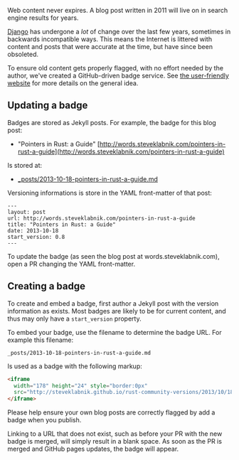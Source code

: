 Web content never expires. A blog post written in 2011 will live on in search
engine results for years.

[Django](https://www.djangoproject.com/) has undergone a _lot_ of change over the last
few years, sometimes in backwards incompatible ways. This means the Internet is
littered with content and posts that were accurate at the time, but have since
been obsoleted.

To ensure old content gets properly flagged, with no effort needed by the
author, we've created a GitHub-driven badge service. See
[the user-friendly website](http://vanjacosic.github.io/django-community-versions/)
for more details on the general idea.

## Updating a badge

Badges are stored as Jekyll posts. For example, the badge for this blog post:

* "Pointers in Rust: a Guide" [http://words.steveklabnik.com/pointers-in-rust-a-guide](http://words.steveklabnik.com/pointers-in-rust-a-guide)

Is stored at:

* [\_posts/2013-10-18-pointers-in-rust-a-guide.md](http://steveklabnik.github.io/rust-community-versions/_posts/2013-10-18-pointers-in-rust-a-guide.md)

Versioning informations is store in the YAML front-matter of that post:

```
---
layout: post
url: http://words.steveklabnik.com/pointers-in-rust-a-guide
title: "Pointers in Rust: a Guide"
date: 2013-10-18
start_version: 0.8
---
```

To update the badge (as seen the blog post at words.steveklabnik.com), open a PR changing
the YAML front-matter.

## Creating a badge

To create and embed a badge, first author a Jekyll post with the version
information as exists. Most badges are likely to be for current content, and
thus may only have a `start_version` property.

To embed your badge, use the filename to determine the badge URL. For example
this filename:

```
_posts/2013-10-18-pointers-in-rust-a-guide.md
```

Is used as a badge with the following markup:

```html
<iframe
  width="178" height="24" style="border:0px"
  src="http://steveklabnik.github.io/rust-community-versions/2013/10/18/pointers-in-rust-a-guide.html">
</iframe>
```

Please help ensure your own blog posts are correctly flagged by add a badge
when you publish.

Linking to a URL that does not exist, such as before your
PR with the new badge is merged, will simply result in a blank space. As
soon as the PR is merged and GitHub pages updates, the badge will appear.
